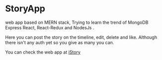 # StoryApp

web app based on MERN stack,
Trying to learn the trend of MongoDB Express React, React-Redux and NodesJs .

Here you can post the story on the timeline, edit, delete and like. Although there isn't any auth yet
so you give as many you can.

You can check the web app at [iStory](https://istory.netlify.app/)
